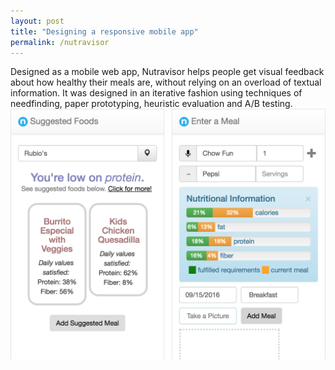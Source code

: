```yaml
---
layout: post
title: "Designing a responsive mobile app"
permalink: /nutravisor
---
```


<!-- elaborate -->
Designed as a mobile web app, Nutravisor helps people get visual feedback about how healthy their meals are, without relying on an overload of textual information. It was designed in an iterative fashion using techniques of needfinding, paper prototyping, heuristic evaluation and A/B testing. <img src="/assets/applied/combined.png" />
<!-- *home page* -->
